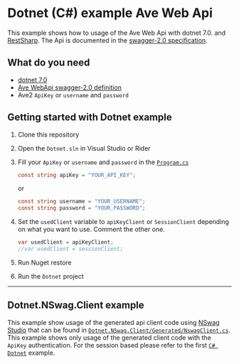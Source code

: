 # Dotnet (C#) example Ave Web Api

This example shows how to usage of the Ave Web Api with dotnet 7.0. and [RestSharp](https://restsharp.dev/).
The Api is documented in the [swagger-2.0 specification](https://www.ave-system.com/api/v1/swagger.json).

## What do you need

- [dotnet 7.0](https://dotnet.microsoft.com/download/dotnet/7.0)
- [Ave WebApi swagger-2.0 definition](https://www.ave-system.com/api/v1/swagger.json)
- Ave2 `ApiKey` or `username` and `password`

## Getting started with Dotnet example

1. Clone this repository
2. Open the `Dotnet.sln` in Visual Studio or Rider
3. Fill your `ApiKey` or `username` and `password` in the [`Program.cs`](./Dotnet/Program.cs)

    ```csharp
    const string apiKey = "YOUR_API_KEY";
    ```
   or
    ```csharp
    const string username = "YOUR_USERNAME";
    const string password = "YOUR_PASSWORD";
    ```

4. Set the `usedClient` variable to `apiKeyClient` or `SessionClient` depending on what you want to use. Comment the
   other one.

    ```csharp
    var usedClient = apiKeyClient;
    //var usedClient = sessionClient;
    ```

5. Run Nuget restore
6. Run the `Dotnet` project

---

## Dotnet.NSwag.Client example

This example show usage of the generated api client code
using [NSwag Studio](https://github.com/RicoSuter/NSwag/wiki/NSwagStudio) that can be found
in [`Dotnet.NSwag.Client/Generated/NswagClient.cs`](Dotnet.NSwag.Client/Generated/NswagClient.cs).
This example shows only usage of the generated client code with the `ApiKey` authentication. For the session based
please refer to the first [`C# Dotnet`](#dotnet-c-example-ave-web-api) example.
